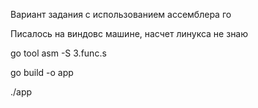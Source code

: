 Вариант задания с использованием ассемблера го

Писалось на виндовс машине, насчет линукса не знаю

go tool asm -S 3.func.s

go build -o app

./app
